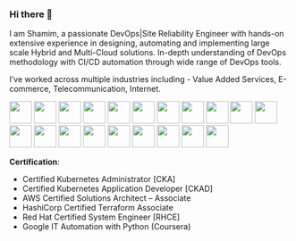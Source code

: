 ### Hi there 👋

<!--
**shamimgeek/shamimgeek** is a ✨ _special_ ✨ repository because its `README.md` (this file) appears on your GitHub profile.
-->
I am Shamim, a passionate DevOps|Site Reliability Engineer with hands-on extensive experience in designing, automating and implementing large scale Hybrid and Multi-Cloud solutions. In-depth understanding of DevOps methodology with CI/CD automation through wide range of DevOps tools.

I’ve worked across multiple industries including - Value Added Services, E-commerce, Telecommunication, Internet.

<p float="left">
  <img src="https://raw.githubusercontent.com/shamimgeek/shamimgeek/master/images/kubernetes.png"  height="40" />
  <img src="https://raw.githubusercontent.com/shamimgeek/shamimgeek/master/images/docker.png"  height="40" />
  <img src="https://raw.githubusercontent.com/shamimgeek/shamimgeek/master/images/googlecloud.png"  height="40" />
  <img src="https://raw.githubusercontent.com/shamimgeek/shamimgeek/master/images/openstack.png"  height="40" />
  <img src="https://raw.githubusercontent.com/shamimgeek/shamimgeek/master/images/aws.png"  height="40" />
  <img src="https://raw.githubusercontent.com/shamimgeek/shamimgeek/master/images/prometheus.png"  height="40" />
  <img src="https://raw.githubusercontent.com/shamimgeek/shamimgeek/master/images/grafana.png"  height="40" />
  <img src="https://raw.githubusercontent.com/shamimgeek/shamimgeek/master/images/jenkins.png"  height="40" />
  <img src="https://raw.githubusercontent.com/shamimgeek/shamimgeek/master/images/bash.png"  height="40" />
  <img src="https://raw.githubusercontent.com/shamimgeek/shamimgeek/master/images/python.png"  height="40" />
  <img src="https://raw.githubusercontent.com/shamimgeek/shamimgeek/master/images/Go.png"  height="40" />
  <img src="https://raw.githubusercontent.com/shamimgeek/shamimgeek/master/images/linux.png"  height="40" />
  <img src="https://raw.githubusercontent.com/shamimgeek/shamimgeek/master/images/ansible.png"  height="40" />
  <img src="https://raw.githubusercontent.com/shamimgeek/shamimgeek/master/images/terraform.png"  height="40" />
  <img src="https://raw.githubusercontent.com/shamimgeek/shamimgeek/master/images/elastic.png"  height="40" />
  <img src="https://raw.githubusercontent.com/shamimgeek/shamimgeek/master/images/git.png"  height="40" />
  <img src="https://raw.githubusercontent.com/shamimgeek/shamimgeek/master/images/gitlab.jpeg"  height="40" />
  <img src="https://raw.githubusercontent.com/shamimgeek/shamimgeek/master/images/mysql.png"  height="40" />
  <img src="https://raw.githubusercontent.com/shamimgeek/shamimgeek/master/images/cassandra.png"  height="40" />
  <img src="https://raw.githubusercontent.com/shamimgeek/shamimgeek/master/images/mongo.png"  height="40" />
</p>

**Certification**:
- Certified Kubernetes Administrator [CKA]
- Certified Kubernetes Application Developer [CKAD]
- AWS Certified Solutions Architect – Associate
- HashiCorp Certified Terraform Associate
- Red Hat Certified System Engineer [RHCE]
- Google IT Automation with Python (Coursera)
